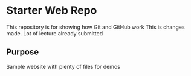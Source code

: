 # Starter Web Repo

This repository is for showing how Git and GitHub work
This is changes made.
Lot of lecture already submitted


## Purpose

Sample website with plenty of files for demos